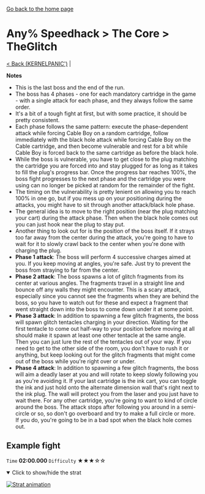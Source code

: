 [Go back to the home page](https://github.com/Doublevil/scbspeedrun)

# Any% Speedhack > The Core > TheGlitch

[< Back (KERNELPANIC')](https://github.com/Doublevil/scbspeedrun/blob/main/levels/any_sh/CORE/KERNELPANIC'.md) | 

**Notes**
- This is the last boss and the end of the run.
- The boss has 4 phases - one for each mandatory cartridge in the game - with a single attack for each phase, and they always follow the same order.
- It's a bit of a tough fight at first, but with some practice, it should be pretty consistent.
- Each phase follows the same pattern: execute the phase-dependent attack while forcing Cable Boy on a random cartridge, follow immediately with the black hole attack while forcing Cable Boy on the Cable cartridge, and then become vulnerable and rest for a bit while Cable Boy is forced back to the same cartridge as before the black hole.
- While the boss is vulnerable, you have to get close to the plug matching the cartridge you are forced into and stay plugged for as long as it takes to fill the plug's progress bar. Once the progress bar reaches 100%, the boss fight progresses to the next phase and the cartridge you were using can no longer be picked at random for the remainder of the fight.
- The timing on the vulnerability is pretty lenient on allowing you to reach 100% in one go, but if you mess up on your positioning during the attacks, you might have to sit through another attack/black hole phase.
- The general idea is to move to the right position (near the plug matching your cart) during the attack phase. Then when the black hole comes out you can just hook near the plug to stay put.
- Another thing to look out for is the position of the boss itself. If it strays too far away from the center during the attack, you're going to have to wait for it to slowly crawl back to the center when you're done with charging the plug.
- **Phase 1 attack**: The boss will perform 4 successive charges aimed at you. If you keep moving at angles, you're safe. Just try to prevent the boss from straying to far from the center.
- **Phase 2 attack**: The boss spawns a lot of glitch fragments from its center at various angles. The fragments travel in a straight line and bounce off any walls they might encounter. This is a scary attack, especially since you cannot see the fragments when they are behind the boss, so you have to watch out for these and expect a fragment that went straight down into the boss to come down under it at some point.
- **Phase 3 attack**: In addition to spawning a few glitch fragments, the boss will spawn glitch tentacles charging in your direction. Waiting for the first tentacle to come out half-way to your position before moving at all should make it spawn at least one other tentacle at the same angle. Then you can just lure the rest of the tentacles out of your way. If you need to get to the other side of the room, you don't have to rush it or anything, but keep looking out for the glitch fragments that might come out of the boss while you're right over or under.
- **Phase 4 attack**: In addition to spawning a few glitch fragments, the boss will aim a deadly laser at you and will rotate to keep slowly following you as you're avoiding it. If your last cartridge is the ink cart, you can toggle the ink and just hold onto the alternate dimension wall that's right next to the ink plug. The wall will protect you from the laser and you just have to wait there. For any other cartridge, you're going to want to kind of circle around the boss. The attack stops after following you around in a semi-circle or so, so don't go overboard and try to make a full circle or more. If you do, you're going to be in a bad spot when the black hole comes out.

## Example fight

`Time` **02:00.000** `Difficulty` ★★★☆☆
<details open>
  <summary>Click to show/hide the strat</summary>

  [![Strat animation](https://github.com/Doublevil/scbspeedrun/blob/main/media/levels/CORE/TheGlitch_Strat.webp)](https://github.com/Doublevil/scbspeedrun/blob/main/media/levels/CORE/TheGlitch_Strat.mp4?raw=true)
</details>
